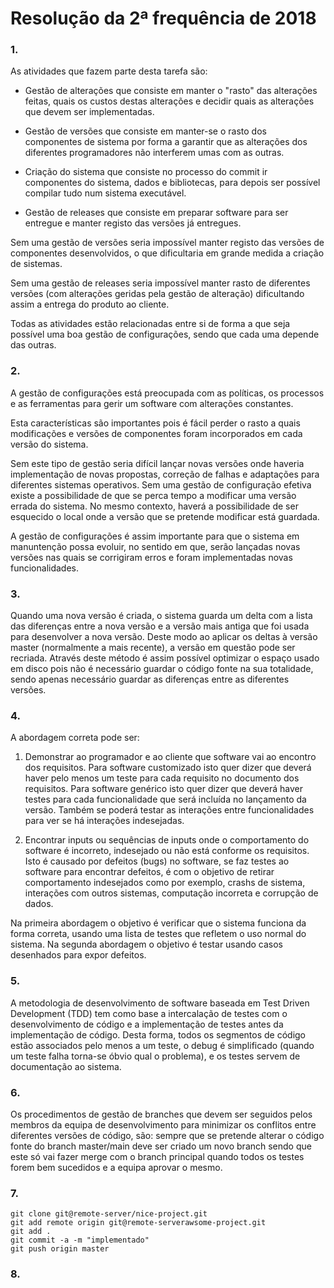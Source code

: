 # Resolução da 2ª frequência de 2018

### 1.

As atividades que fazem parte desta tarefa são:
    
- Gestão de alterações que consiste em manter o "rasto" das alterações feitas, quais os custos destas alterações e decidir quais as alterações que devem ser implementadas.

- Gestão de versões que consiste em manter-se o rasto dos componentes de sistema por forma a garantir que as alterações dos diferentes programadores não interferem umas com as outras.

- Criação do sistema que consiste no processo do commit ir componentes do sistema, dados e bibliotecas, para depois ser possível compilar tudo num sistema executável.

- Gestão de releases que consiste em preparar software para ser entregue e manter registo das versões já entregues.

Sem uma gestão de versões seria impossível manter registo das versões de componentes desenvolvidos, o que dificultaria em grande medida a criação de sistemas.

Sem uma gestão de releases seria impossível manter rasto de diferentes versões (com alterações geridas pela gestão de alteração) dificultando assim a entrega do produto ao cliente.

Todas as atividades estão relacionadas entre si de forma a que seja possível uma boa gestão de configurações, sendo que cada uma depende das outras.

### 2.

A gestão de configurações está preocupada com as políticas, os processos e as ferramentas para gerir um software com alterações constantes.

Esta características são importantes pois é fácil perder o rasto a quais modificações e versões de componentes foram incorporados em cada versão do sistema.

Sem este tipo de gestão seria difícil lançar novas versões onde haveria implementação de novas propostas, correção de falhas e adaptações para diferentes sistemas operativos. Sem uma gestão de configuração efetiva existe a possibilidade de que se perca tempo a modificar uma versão errada do sistema. No mesmo contexto, haverá a possibilidade de ser esquecido o local onde a versão que se pretende modificar está guardada.

A gestão de configurações é assim importante para que o sistema em manuntenção possa evoluir, no sentido em que, serão lançadas novas versões nas quais se corrigiram erros e foram implementadas novas funcionalidades.

### 3.

Quando uma nova versão é criada, o sistema guarda um delta com a lista das diferenças entre a nova versão e a versão mais antiga que foi usada para desenvolver a nova versão.
Deste modo ao aplicar os deltas à versão master (normalmente a mais recente), a versão em questão pode ser recriada.
Através deste método é assim possível optimizar o espaço usado em disco pois não é necessário guardar o código fonte na sua totalidade, sendo apenas necessário guardar as
diferenças entre as diferentes versões.

### 4.

A abordagem correta pode ser: 

1. Demonstrar ao programador e ao cliente que software vai ao encontro dos requisitos. Para software customizado isto quer dizer que deverá haver pelo menos um teste para cada requisito no documento dos requisitos. Para software genérico isto quer dizer que deverá haver testes para cada funcionalidade que será incluída no lançamento da versão. Também se poderá testar as interações entre funcionalidades para ver se há interações indesejadas.

2. Encontrar inputs ou sequências de inputs onde o comportamento do software é incorreto, indesejado ou não está conforme os requisitos. Isto é causado por defeitos (bugs) no software, se faz testes ao software para encontrar defeitos, é com o objetivo de retirar comportamento indesejados como por exemplo, crashs de sistema, interações com outros sistemas, computação incorreta e corrupção de dados.

Na primeira abordagem o objetivo é verificar que o sistema funciona da forma correta, usando uma lista de testes que refletem o uso normal do sistema. Na segunda abordagem o objetivo é testar usando casos desenhados para expor defeitos.

### 5.

A metodologia de desenvolvimento de software baseada em Test Driven Development (TDD) tem como base a intercalação de testes com o desenvolvimento de código e a implementação de testes antes da implementação de código. Desta forma, todos os segmentos de código estão associados pelo menos a um teste, o debug é simplificado (quando um teste falha torna-se óbvio qual o problema), e os testes servem de documentação ao sistema.

### 6.

Os procedimentos de gestão de branches que devem ser seguidos pelos membros da equipa de desenvolvimento para minimizar os conflitos entre diferentes versões de código, são: sempre que se pretende alterar o código fonte do branch master/main deve ser criado um novo branch sendo que este só vai fazer merge com o branch principal quando todos os testes forem bem sucedidos e a equipa aprovar o mesmo.

### 7.

```
git clone git@remote-server/nice-project.git
git add remote origin git@remote-serverawsome-project.git
git add .
git commit -a -m "implementado"
git push origin master 
```

### 8.
